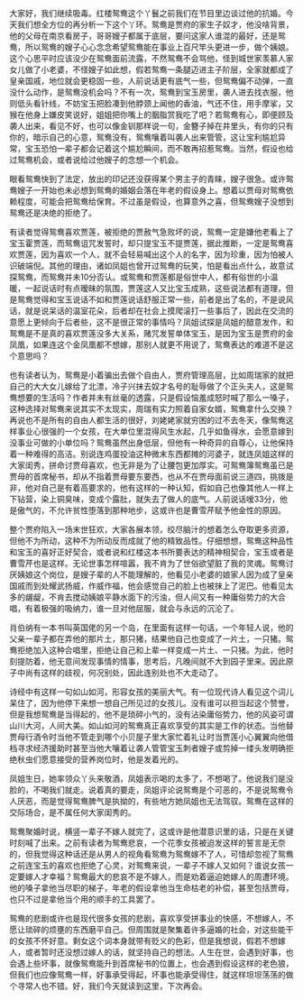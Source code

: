 
大家好，我们继续吸毒。红楼鸳鸯这个丫鬟之前我们在节目里边谈过他的抗婚。今天我们想全方位的再分析一下这个丫环。鸳鸯是贾府的家生子奴才，他没啥背景，他的父母在南京看房子，哥哥嫂子都属于底层，要问这家人谁混的最好，还是鸳鸯，所以鸳鸯的嫂子心心念念希望鸳鸯能在事业上百尺竿头更进一步，做个姨娘。这个心思平时应该没少在鸳鸯面前流露，不然鸳鸯不会骂他，怪到城世家羡慕人家女儿做了小老婆，不怪嫂子如此想，假若鸳鸯一条腿迈进主子阶层，全家就都成了皇亲国戚，地位就会更稳固一些，人前说话更有底气一些，但鸳鸯偏不动弹，一直没什么动作，是鸳鸯没机会吗？不有一次，鸳鸯到宝玉房里，袭人进去找衣服，他则低头看针线，不妨宝玉把脸凑到他脖颈上闻他的香油，气还不住，用手摩挲，又猴在他身上嫌皮笑说好，姐姐把你嘴上的胭脂赏我吃了吧？若鸳鸯有心，即便顾及袭人出来，看见不好，也可以像金钏那样说一句，金簪子掉在井里头，有你的只有你的，暗示自己的心意，鸳鸯没有，鸳鸯嚷着叫袭人出来管管，这让宝利尴尬异常，宝玉恐怕一辈子都会记着这个尴尬瞬间，而不敢再招惹鸳鸯。当然，假设也给过鸳鸯机会，或者说给过他嫂子的念想一个机会。

眼看鸳鸯快到了法定，放出的印记还没获得某个男主子的青睐，嫂子很急。或许鸳鸯嫂子一开始也未必想到鸳鸯的婚姻会落在年老的假设身上。想着以贾母对鸳鸯依赖程度，可能会把鸳鸯给保育。不过虽是假设，也算意外之喜，但鸳鸯嫂子没想到鸳鸯还是决绝的拒绝了。

有读者觉得鸳鸯喜欢贾莲，被拒绝的贾赦气急败坏的说，鸳鸯一定是嫌他老看上了宝玉霍贾莲，而鸳鸯诅咒发誓时，却只提宝玉不提贾莲，据此推断，一定是鸳鸯喜欢贾莲，因为喜欢一个人，就不会轻易喊出这个人的名字，因为珍重，因为怕被人识破端倪。其他的理由，诸如凤姐也曾开过鸳鸯的玩笑，怕是看出点什么，故意试探鸳鸯，而鸳鸯并未10分否认。或鸳鸯和贾莲都是俗世中人，都有俗世的小温暖，一起说话时有点暧昧的氛围，贾莲这人又比宝玉成熟，这些说法都有道理，但是鸳鸯觉得和宝玉说话不如和贾莲说话舒服正常一些，前者是出了名的，不是说风话，就是说呆话的温室花朵，后者却在社会上摸爬滚打一些事后了，因此在交流的意愿上更倾向于后者些，这不是很正常的事情吗？凤姐试探是凤姐的醋意发作，和鸳鸯是不是真的喜欢贾莲没多大关系，赌咒发誓单体宝玉，是因为宝玉是贾府的金凤凰，如果连这个金凤凰都不想嫁，那别人就更不用说了，鸳鸯表达的难道不是这个意思吗？

也有读者认为，鸳鸯是小着骗出去做个自由人，贾府管理高层，比如周瑞家的就把自己的大大女儿嫁给了北漂，冷子兴抹去奴才名号的耻辱做了个正头夫人，这是鸳鸯想要的生活吗？作者并未有丝毫的透露，只是假设恼羞成怒时喊了那么一嗓子，这种选择对鸳鸯来说其实不太现实，周瑞有实力照着自家女婿，鸳鸯拿什么交换？再说也不是所有的自由人都生活的很好，刘姥姥家就穷困的过不去冬天，像鸳鸯这样事业心很强的一个女孩，在大单位里混得风生水起，几乎如鱼得水，会愿意嫁到没事业可做的小单位吗？鸳鸯虽然出身低层，但他有一种奇异的自尊心，让他保持着一种难得的高洁。别说连鸡蛋投油这种微末东西都摊的河婆子，就连凤姐这样的大家闺秀，拼命讨贾母喜欢，也无非是为了让腰包更加厚实。可鸳鸯簿鸳鸯虽已是贾母的首席秘书，却从不指着贾母要东要西，也从不在贾母面前说三道四，挑拨是非，他对自己是有着高要求的，他有这样的一种认知，假如自己也像其他人一样上下钻营，染上铜臭味，变成个露肚，就失去了做人的底气。人前说话嗳33分，他是傲气的，不允许贫性堕落到那种地步，这或许也是曹雪芹赋予他金性的原因。

整个贾府陷入一场末世狂欢，大家各展本领，绞尽脑汁的想着怎么夺取更多资源，但他不为所动，这种不为所动反而成就了他的精致品性。仔细想想，鸳鸯这种品性和宝玉的喜好正好契合，或者说和红楼这本书所要表达的精神相契合，宝玉或者是曹雪芹也是这样。无论世事怎样喧嚣，我不肯为了世俗欲望脏了我的灵魂。鸳鸯讨厌姨娘这个岗位，是嫂子辈的人不能理解的，他看见小老婆的娘家人因为成了皇亲国戚而到处耀武扬威，作威作福，他会感觉自己的脸上也被抹上了泥巴。他看见太多的龌龊，不肯去搅动姨娘平静水面下的污浊，但人间又有一种庸俗势力的大合唱，有着极强的吸纳力，谁一旦对他屈服，就会与永远的沉沦了。

肖伯纳有一本书叫英国佬的另一个岛，在里面有这样一句话，一个年轻人说，他的父亲一辈子都在弄他的那片土，那只猪，结果他自己也变成了一片土，一只猪。鸳鸯拒绝加入这种合唱里，拒绝让自己和上辈一样变成一片土、一只猪。为此，他时刻提防着，他无意间发现事情的情事，思考后，凡晚间就不大到园子里来。因此原子中尚有这样的歧视，何况别处，因此连别处也不大走动了。

诗经中有这样一句如山如河，形容女孩的美丽大气。有一位现代诗人看见这个词儿呆住了，因为他停下来想一想自己所见过的女孩儿。没有谁可以担当起这个赞誉，但是我想鸳鸯是当得起的，他不是琐碎小气的，没有沾染庸俗势力，他的风姿可谓山川大河，人间大美。如山如河的鸳鸯真正喜欢享受的其实是工作的状态。当他替贾母行酒令时当他不管走到哪个小贝屋子里大家忙着礼让时当贾莲小心翼翼向他借档寻求经济援助时甚至当他大嚷着让袭人管管宝玉刺者嫂子或剪掉一缕头发明确拒绝秋虫们愿意接受的营养岗位时，他是发着光的。

凤姐生日，她率领众丫头来敬酒，凤姐表示喝的太多了，不想喝了。他说我们是没脸的，不喝我们就走。说着真的要走，凤姐评论说鸳鸯是个可恶的，不是说鸳鸯令人厌恶，而是觉得鸳鸯脾气是执拗的，有些地方她凤姐也无法驾驭。鸳鸯在这样的交际场合，是不属任何大家闺秀的。

鸳鸯聚婚时说，横竖一辈子不嫁人就完了，这或许是他潜意识里的话，只是在关键时刻喊了出来。之前有读者为鸳鸯悲哀，一个花季女孩被迫发这样的誓言是无奈的，但我觉得这种话还是从男人的视角看鸳鸯为鸳鸯嫁不了人，可惜却忽视了鸳鸯之前连宝玉的喜欢也拒绝了心灵，对鸳鸯来说，一辈子不嫁人又如何？谁说女孩一定要嫁人才幸福？鸳鸯最大的悲哀不是不嫁人，而是劝着逼迫她嫁人的周遭环境。他的嗓子拿他当尽职的梯子，年老的假设拿他当生命枯老的补偿，甚至包括贾母，也只不过是拿他当个用的顺手的工具罢了。

鸳鸯的悲剧或许也是现代很多女孩的悲剧，喜欢享受拼事业的快感，不想嫁人，不愿让琐碎的烦壅的东西磨平自己。但周围就是聚集着许多逼婚的社会，对这些能干的女孩不怀好意。剩女这个词本身就带有贬义的色彩，但是我想说，假若不想嫁人，或者暂时还没想过嫁人的话，就坚持自己的想法。人生在世，会遇到好事，也会遇上些坏事，就像鸳鸯能升到首席秘书的位置上，也会遇到假设这样的老色狼，但我们也应像鸳鸯一样，好事承受得起，坏事也能承受得住，就这样坦坦荡荡的做个寻常人也不错。好，我们今天就读到这里，下次再会。


